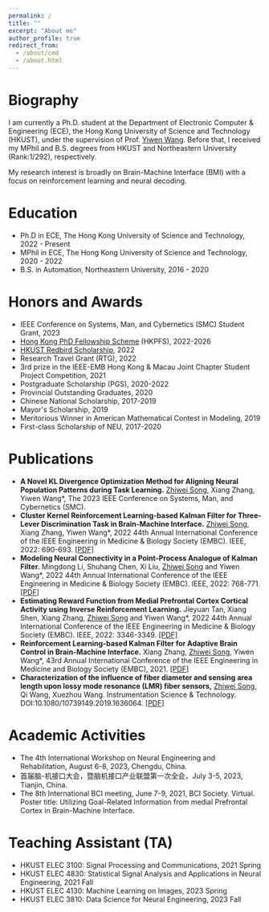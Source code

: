 ```yaml
---
permalink: /
title: ""
excerpt: "About me"
author_profile: true
redirect_from: 
  - /about/cmd
  - /about.html
---
```

Biography
======

I am currently a Ph.D. student at the Department of Electronic Computer & Engineering (ECE), the Hong Kong University of Science and Technology (HKUST), under the supervision of Prof. [Yiwen Wang](https://bmi.hkust.edu.hk/people.html). Before that, I received my MPhil and B.S. degrees from HKUST and Northeastern University (Rank:1/292), respectively.

My research interest is broadly on Brain-Machine Interface (BMI) with a focus on reinforcement learning and neural decoding.


Education
======
* Ph.D in ECE, The Hong Kong University of Science and Technology, 2022 - Present
* MPhil in ECE, The Hong Kong University of Science and Technology, 2020 - 2022
* B.S. in Automation, Northeastern University, 2016 - 2020

Honors and Awards
======
* IEEE Conference on Systems, Man, and Cybernetics (SMC) Student Grant, 2023
* [Hong Kong PhD Fellowship Scheme](https://cerg1.ugc.edu.hk/hkpfs/index.html) (HKPFS), 2022-2026
* [HKUST Redbird Scholarship](https://news.hkust.edu.hk/news/hkust-redbird-phd-scholarship-program), 2022
* Research Travel Grant (RTG), 2022
* 3rd prize in the IEEE-EMB Hong Kong & Macau Joint Chapter Student Project Competition, 2021
* Postgraduate Scholarship (PGS), 2020-2022
* Provincial Outstanding Graduates, 2020
* Chinese National Scholarship, 2017-2019
* Mayor's Scholarship, 2019
* Meritorious Winner in American Mathematical Contest in Modeling, 2019
* First-class Scholarship of NEU, 2017-2020

Publications
======
* **A Novel KL Divergence Optimization Method for Aligning Neural Population Patterns during Task Learning.** 
<u>Zhiwei Song</u>, Xiang Zhang, Yiwen Wang*, The 2023 IEEE Conference on Systems, Man, and Cybernetics (SMC).
* **Cluster Kernel Reinforcement Learning-based Kalman Filter for Three-Lever Discrimination Task in Brain-Machine Interface.** 
<u>Zhiwei Song</u>, Xiang Zhang, Yiwen Wang*, 2022 44th Annual International Conference of the IEEE Engineering in Medicine & Biology Society (EMBC). IEEE, 2022: 690-693. [[PDF]](https://ieeexplore.ieee.org/stamp/stamp.jsp?arnumber=9871669)
* **Modeling Neural Connectivity in a Point-Process Analogue of Kalman Filter.** Mingdong Li, Shuhang Chen, Xi Liu, <u>Zhiwei Song</u> and Yiwen Wang*, 2022 44th Annual International Conference of the IEEE Engineering in Medicine & Biology Society (EMBC). IEEE, 2022: 768-771. [[PDF]](https://ieeexplore.ieee.org/stamp/stamp.jsp?arnumber=9871283)
* **Estimating Reward Function from Medial Prefrontal Cortex Cortical Activity using Inverse Reinforcement Learning.** Jieyuan Tan, Xiang Shen, Xiang Zhang, <u>Zhiwei Song</u> and Yiwen Wang*, 2022 44th Annual International Conference of the IEEE Engineering in Medicine & Biology Society (EMBC). IEEE, 2022: 3346-3349. [[PDF]](https://ieeexplore.ieee.org/stamp/stamp.jsp?arnumber=9871194)
* **Reinforcement Learning-based Kalman Filter for Adaptive Brain Control in Brain-Machine Interface.** Xiang Zhang, <u>Zhiwei Song</u>, Yiwen Wang*, 43rd Annual International Conference of the IEEE Engineering in Medicine and Biology Society (EMBC), 2021. [[PDF]](https://ieeexplore.ieee.org/stamp/stamp.jsp?arnumber=9629511)
* **Characterization of the influence of fiber diameter and sensing area length upon lossy mode resonance (LMR) fiber sensors,** <u>Zhiwei Song</u>, Qi Wang, Xuezhou Wang. Instrumentation Science & Technology. DOI:10.1080/10739149.2019.1636064. [[PDF]](https://www.tandfonline.com/doi/abs/10.1080/10739149.2019.1636064)

Academic Activities
======
* The 4th International Workshop on Neural Engineering and Rehabilitation, August 6-8, 2023, Chengdu, China.
* 首届脑-机接口大会，暨脑机接口产业联盟第一次全会，July 3-5, 2023, Tianjin, China.
* The 8th International BCI meeting, June 7-9, 2021, BCI Society. Virtual. Poster title: Utilizing Goal-Related Information from medial Prefrontal Cortex in Brain-Machine Interface. 

Teaching Assistant (TA)
======
* HKUST ELEC 3100: Signal Processing and  Communications, 2021 Spring
* HKUST ELEC 4830: Statistical Signal Analysis and Applications in Neural Engineering, 2021 Fall
* HKUST ELEC 4130: Machine Learning on Images, 2023 Spring
* HKUST ELEC 3810: Data Science for Neural Engineering, 2023 Fall
